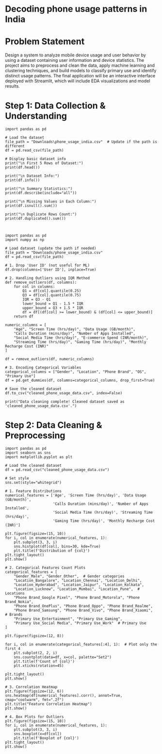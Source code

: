 # Decoding phone usage patterns in India

# Problem Statement
Design a system to analyze mobile device usage and user behavior by using a dataset containing user information and device statistics. The project aims to preprocess and clean the data, apply machine learning and clustering techniques, and build models to classify primary use and identify distinct usage patterns. The final application will be an interactive interface deployed with Streamlit, which will include EDA visualizations and model results.

# Step 1: Data Collection & Understanding
    import pandas as pd
   
    # Load the dataset
    file_path = "Downloads\phone_usage_india.csv"  # Update if the path is different
    df = pd.read_csv(file_path)

    # Display basic dataset info
    print("\n First 5 Rows of Dataset:")
    print(df.head())

    print("\n Dataset Info:")
    print(df.info())

    print("\n Summary Statistics:")
    print(df.describe(include="all"))

    print("\n Missing Values in Each Column:")
    print(df.isnull().sum())

    print("\n Duplicate Rows Count:")
    print(df.duplicated().sum())

    
    
    import pandas as pd
    import numpy as np

    # Load dataset (update the path if needed)
    file_path = "Downloads/phone_usage_india.csv"
    df = pd.read_csv(file_path)

    # 1. Drop 'User ID' (not useful for ML)
    df.drop(columns=['User ID'], inplace=True)

    # 2. Handling Outliers using IQR Method
    def remove_outliers(df, columns):
        for col in columns:
            Q1 = df[col].quantile(0.25)
            Q3 = df[col].quantile(0.75)
            IQR = Q3 - Q1
            lower_bound = Q1 - 1.5 * IQR
            upper_bound = Q3 + 1.5 * IQR
            df = df[(df[col] >= lower_bound) & (df[col] <= upper_bound)]
        return df

    numeric_columns = [
        "Age", "Screen Time (hrs/day)", "Data Usage (GB/month)",
        "Calls Duration (mins/day)", "Number of Apps Installed",
        "Social Media Time (hrs/day)", "E-commerce Spend (INR/month)",
        "Streaming Time (hrs/day)", "Gaming Time (hrs/day)", "Monthly Recharge Cost (INR)"
    ]

    df = remove_outliers(df, numeric_columns)

    # 3. Encoding Categorical Variables
    categorical_columns = ["Gender", "Location", "Phone Brand", "OS", "Primary Use"]
    df = pd.get_dummies(df, columns=categorical_columns, drop_first=True)

    # Save the cleaned dataset
    df.to_csv("cleaned_phone_usage_data.csv", index=False)

    print("Data cleaning complete! Cleaned dataset saved as 'cleaned_phone_usage_data.csv'.")


# Step 2: Data Cleaning & Preprocessing

    import pandas as pd
    import seaborn as sns
    import matplotlib.pyplot as plt

    # Load the cleaned dataset
    df = pd.read_csv("cleaned_phone_usage_data.csv")

    # Set style
    sns.set(style="whitegrid")

    # 1. Feature Distributions
    numerical_features = ['Age', 'Screen Time (hrs/day)', 'Data Usage (GB/month)',
                          'Calls Duration (mins/day)', 'Number of Apps Installed',
                          'Social Media Time (hrs/day)', 'Streaming Time (hrs/day)',
                          'Gaming Time (hrs/day)', 'Monthly Recharge Cost (INR)']

    plt.figure(figsize=(15, 10))
    for i, col in enumerate(numerical_features, 1):
        plt.subplot(3, 3, i)
        sns.histplot(df[col], bins=30, kde=True)
        plt.title(f'Distribution of {col}')
    plt.tight_layout()
    plt.show()

    # 2. Categorical Features Count Plots
    categorical_features = [
        "Gender_Male", "Gender_Other",  # Gender categories
        "Location_Bangalore", "Location_Chennai", "Location_Delhi", 
        "Location_Hyderabad", "Location_Jaipur", "Location_Kolkata", 
        "Location_Lucknow", "Location_Mumbai", "Location_Pune",  # Locations
        "Phone Brand_Google Pixel", "Phone Brand_Motorola", "Phone Brand_Nokia", 
        "Phone Brand_OnePlus", "Phone Brand_Oppo", "Phone Brand_Realme", 
        "Phone Brand_Samsung", "Phone Brand_Vivo", "Phone Brand_Xiaomi",  # Brands
        "Primary Use_Entertainment", "Primary Use_Gaming", 
        "Primary Use_Social Media", "Primary Use_Work"  # Primary Use
    ]

    plt.figure(figsize=(12, 8))

    for i, col in enumerate(categorical_features[:4], 1):  # Plot only the first 4
        plt.subplot(2, 2, i)
        sns.countplot(data=df, x=col, palette="Set2")
        plt.title(f'Count of {col}')
        plt.xticks(rotation=45)

    plt.tight_layout()
    plt.show()

    # 3. Correlation Heatmap
    plt.figure(figsize=(12, 6))
    sns.heatmap(df[numerical_features].corr(), annot=True, cmap="coolwarm", fmt=".2f")
    plt.title("Feature Correlation Heatmap")
    plt.show()

    # 4. Box Plots for Outliers
    plt.figure(figsize=(15, 10))
    for i, col in enumerate(numerical_features, 1):
        plt.subplot(3, 3, i)
        sns.boxplot(x=df[col])
        plt.title(f'Boxplot of {col}')
    plt.tight_layout()
    plt.show()

    
